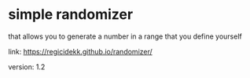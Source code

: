 # simple randomizer
that allows you to generate a number in a range that you define yourself

link: https://regicidekk.github.io/randomizer/

version: 1.2
